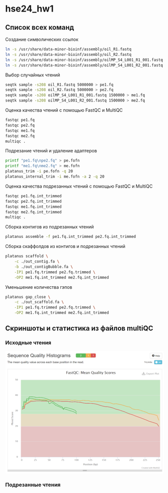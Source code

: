 # hse24_hw1

## Список всех команд

Создание символических ссылок

```bash
ln -s /usr/share/data-minor-bioinf/assembly/oil_R1.fastq
ln -s /usr/share/data-minor-bioinf/assembly/oil_R2.fastq
ln -s /usr/share/data-minor-bioinf/assembly/oilMP_S4_L001_R1_001.fastq
ln -s /usr/share/data-minor-bioinf/assembly/oilMP_S4_L001_R2_001.fastq
```

Выбор случайных чтений

```bash
seqtk sample -s208 oil_R1.fastq 5000000 > pe1.fq
seqtk sample -s208 oil_R2.fastq 5000000 > pe2.fq
seqtk sample -s208 oilMP_S4_L001_R1_001.fastq 1500000 > me1.fq
seqtk sample -s208 oilMP_S4_L001_R2_001.fastq 1500000 > me2.fq
```

Оценка качества чтений с помощью FastQC и MultiQC

```bash
fastqc pe1.fq
fastqc pe2.fq
fastqc me1.fq
fastqc me2.fq
multiqc .
```

Подрезание чтений и удаление адаптеров

```bash
printf "pe1.fq\npe2.fq" > pe.fofn
printf "me1.fq\nme2.fq" > me.fofn
platanus_trim -i pe.fofn -q 20
platanus_internal_trim -i me.fofn -a 2 -q 20
```

Оценка качества подрезанных чтений с помощью FastQC и MultiQC

```bash
fastqc pe1.fq.int_trimmed
fastqc pe2.fq.int_trimmed
fastqc me1.fq.int_trimmed
fastqc me2.fq.int_trimmed
multiqc .
```

Сборка контигов из подрезанных чтений

```bash
platanus assemble -f pe1.fq.int_trimmed pe2.fq.int_trimmed
```

Сборка скаффолдов из контигов и подрезанных чтений

```bash
platanus scaffold \
    -c ./out_contig.fa \
    -b ./out_contigBubble.fa \
    -IP1 pe1.fq.trimmed pe2.fq.trimmed \
    -OP2 me1.fq.int_trimmed me2.fq.int_trimmed
```

Уменьшение количества гэпов

```bash
platanus gap_close \
    -c ./out_scaffold.fa \
    -IP1 pe1.fq.trimmed pe2.fq.trimmed \
    -OP2 me1.fq.int_trimmed me2.fq.int_trimmed
```

## Скриншоты и статистика из файлов multiQC

### Исходные чтения

![alt text](/multiqc/initial/image.png)

### Подрезанные чтения

